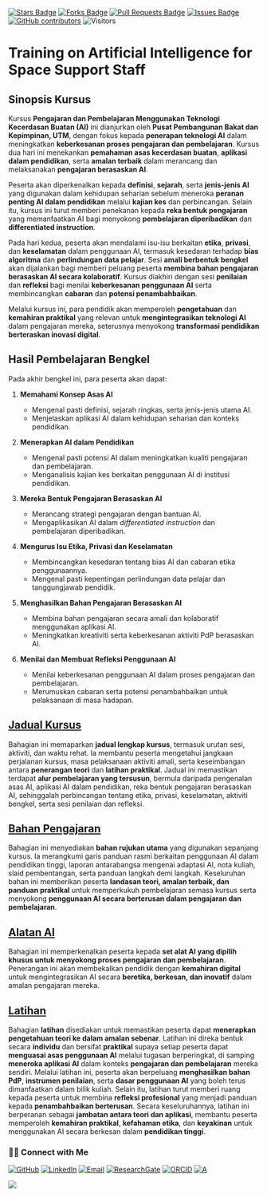<a href="https://github.com/drshahizan/short-course/stargazers"><img src="https://img.shields.io/github/stars/drshahizan/short-course" alt="Stars Badge"/></a>
<a href="https://github.com/drshahizan/short-course/network/members"><img src="https://img.shields.io/github/forks/drshahizan/short-course" alt="Forks Badge"/></a>
<a href="https://github.com/drshahizan/short-course/pulls"><img src="https://img.shields.io/github/issues-pr/drshahizan/short-course" alt="Pull Requests Badge"/></a>
<a href="https://github.com/drshahizan/short-course"><img src="https://img.shields.io/github/issues/drshahizan/short-course" alt="Issues Badge"/></a>
<a href="https://github.com/drshahizan/short-course/graphs/contributors"><img alt="GitHub contributors" src="https://img.shields.io/github/contributors/drshahizan/short-course?color=2b9348"></a>
![Visitors](https://api.visitorbadge.io/api/visitors?path=https%3A%2F%2Fgithub.com%2Fdrshahizan%2Fshort-course&labelColor=%23d9e3f0&countColor=%23697689&style=flat)


# Training on Artificial Intelligence for Space Support Staff



## **Sinopsis Kursus**

Kursus **Pengajaran dan Pembelajaran Menggunakan Teknologi Kecerdasan Buatan (AI)** ini dianjurkan oleh **Pusat Pembangunan Bakat dan Kepimpinan, UTM**, dengan fokus kepada **penerapan teknologi AI** dalam meningkatkan **keberkesanan proses pengajaran dan pembelajaran**. Kursus dua hari ini menekankan **pemahaman asas kecerdasan buatan**, **aplikasi dalam pendidikan**, serta **amalan terbaik** dalam merancang dan melaksanakan **pengajaran berasaskan AI**.

Peserta akan diperkenalkan kepada **definisi**, **sejarah**, serta **jenis-jenis AI** yang digunakan dalam kehidupan seharian sebelum meneroka **peranan penting AI dalam pendidikan** melalui **kajian kes** dan perbincangan. Selain itu, kursus ini turut memberi penekanan kepada **reka bentuk pengajaran** yang memanfaatkan AI bagi menyokong **pembelajaran diperibadikan** dan **differentiated instruction**.

Pada hari kedua, peserta akan mendalami isu-isu berkaitan **etika**, **privasi**, dan **keselamatan** dalam penggunaan AI, termasuk kesedaran terhadap **bias algoritma** dan **perlindungan data pelajar**. Sesi **amali berbentuk bengkel** akan dijalankan bagi memberi peluang peserta **membina bahan pengajaran berasaskan AI secara kolaboratif**. Kursus diakhiri dengan sesi **penilaian** dan **refleksi** bagi menilai **keberkesanan penggunaan AI** serta membincangkan **cabaran** dan **potensi penambahbaikan**.

Melalui kursus ini, para pendidik akan memperoleh **pengetahuan** dan **kemahiran praktikal** yang relevan untuk **mengintegrasikan teknologi AI** dalam pengajaran mereka, seterusnya menyokong **transformasi pendidikan berteraskan inovasi digital**.

## **Hasil Pembelajaran Bengkel**

Pada akhir bengkel ini, para peserta akan dapat:

1. **Memahami Konsep Asas AI**
   * Mengenal pasti definisi, sejarah ringkas, serta jenis-jenis utama AI.
   * Menjelaskan aplikasi AI dalam kehidupan seharian dan konteks pendidikan.

2. **Menerapkan AI dalam Pendidikan**
   * Mengenal pasti potensi AI dalam meningkatkan kualiti pengajaran dan pembelajaran.
   * Menganalisis kajian kes berkaitan penggunaan AI di institusi pendidikan.

3. **Mereka Bentuk Pengajaran Berasaskan AI**
   * Merancang strategi pengajaran dengan bantuan AI.
   * Mengaplikasikan AI dalam *differentiated instruction* dan pembelajaran diperibadikan.

4. **Mengurus Isu Etika, Privasi dan Keselamatan**
   * Membincangkan kesedaran tentang bias AI dan cabaran etika penggunaannya.
   * Mengenal pasti kepentingan perlindungan data pelajar dan tanggungjawab pendidik.

5. **Menghasilkan Bahan Pengajaran Berasaskan AI**
   * Membina bahan pengajaran secara amali dan kolaboratif menggunakan aplikasi AI.
   * Meningkatkan kreativiti serta keberkesanan aktiviti PdP berasaskan AI.

6. **Menilai dan Membuat Refleksi Penggunaan AI**
   * Menilai keberkesanan penggunaan AI dalam proses pengajaran dan pembelajaran.
   * Merumuskan cabaran serta potensi penambahbaikan untuk pelaksanaan di masa hadapan.

## [Jadual Kursus](materials/tentatif.md)

Bahagian ini memaparkan **jadual lengkap kursus**, termasuk urutan sesi, aktiviti, dan waktu rehat. Ia membantu peserta mengetahui jangkaan perjalanan kursus, masa pelaksanaan aktiviti amali, serta keseimbangan antara **penerangan teori** dan **latihan praktikal**. Jadual ini memastikan terdapat **alur pembelajaran yang tersusun**, bermula daripada pengenalan asas AI, aplikasi AI dalam pendidikan, reka bentuk pengajaran berasaskan AI, sehinggalah perbincangan tentang etika, privasi, keselamatan, aktiviti bengkel, serta sesi penilaian dan refleksi.

## [Bahan Pengajaran](materials/teaching.md)

Bahagian ini menyediakan **bahan rujukan utama** yang digunakan sepanjang kursus. Ia merangkumi garis panduan rasmi berkaitan penggunaan AI dalam pendidikan tinggi, laporan antarabangsa mengenai adaptasi AI, nota kuliah, slaid pembentangan, serta panduan langkah demi langkah. Keseluruhan bahan ini memberikan peserta **landasan teori, amalan terbaik, dan panduan praktikal** untuk memperkukuh pembelajaran semasa kursus serta menyokong **penggunaan AI secara berterusan dalam pengajaran dan pembelajaran**.

## [Alatan AI](materials/ai.md)

Bahagian ini memperkenalkan peserta kepada **set alat AI yang dipilih khusus untuk menyokong proses pengajaran dan pembelajaran**. Penerangan ini akan membekalkan pendidik dengan **kemahiran digital** untuk mengintegrasikan AI secara **beretika, berkesan, dan inovatif** dalam amalan pengajaran mereka.

## [Latihan](materials/latihan.md)

Bahagian **latihan** disediakan untuk memastikan peserta dapat **menerapkan pengetahuan teori ke dalam amalan sebenar**. Latihan ini direka bentuk secara **individu** dan bersifat **praktikal** supaya setiap peserta dapat **menguasai asas penggunaan AI** melalui tugasan berperingkat, di samping **meneroka aplikasi AI** dalam konteks **pengajaran dan pembelajaran** mereka sendiri. Melalui latihan ini, peserta akan berpeluang **menghasilkan bahan PdP**, **instrumen penilaian**, serta **dasar penggunaan AI** yang boleh terus dimanfaatkan dalam bilik kuliah. Selain itu, latihan turut memberi ruang kepada peserta untuk membina **refleksi profesional** yang menjadi panduan kepada **penambahbaikan berterusan**. Secara keseluruhannya, latihan ini berperanan sebagai **jambatan antara teori dan aplikasi**, membantu peserta memperoleh **kemahiran praktikal**, **kefahaman etika**, dan **keyakinan** untuk menggunakan AI secara berkesan dalam **pendidikan tinggi**.

### 🙌🏻 Connect with Me
<p align="left">
    <a href="https://github.com/drshahizan" target="_blank"><img alt="GitHub" src="https://img.shields.io/badge/-@drshahizan-181717?style=flat-square&logo=GitHub&logoColor=white"></a>
    <a href="https://www.linkedin.com/in/drshahizan" target="_blank"><img alt="LinkedIn" src="https://img.shields.io/badge/-drshahizan-blue?style=flat-square&logo=Linkedin&logoColor=white&link=https://www.linkedin.com/in/drshahizan/"></a>
    <a href="mailto:shahizan@utm.my" target="_blank"><img alt="Email" src="https://img.shields.io/badge/-shahizan@utm.my-c14438?style=flat-square&logo=Gmail&logoColor=white&link=mailto:shahizan@utm.my.com"></a>
    <a href="https://www.researchgate.net/profile/Mohd-Othman-28" target="_blank"><img alt="ResearchGate" src="https://img.shields.io/badge/-ResearchGate-00CCBB?style=flat-square&logo=ResearchGate&logoColor=white"></a>
    <a href="https://orcid.org/0000-0003-4261-1873" target="_blank"><img alt="ORCID" src="https://img.shields.io/badge/-ORCID-A6CE39?style=flat-square&logo=ORCID&logoColor=white"></a> 
 <a href="https://visitorbadge.io/status?path=https%3A%2F%2Fgithub.com%2Fdrshahizan" target="_blank"><img alt="A" src="https://api.visitorbadge.io/api/visitors?path=https%3A%2F%2Fgithub.com%2Fdrshahizan&labelColor=%23697689&countColor=%23555555&style=plastic"></a>
 
![](https://hit.yhype.me/github/profile?user_id=81284918)
</p>


